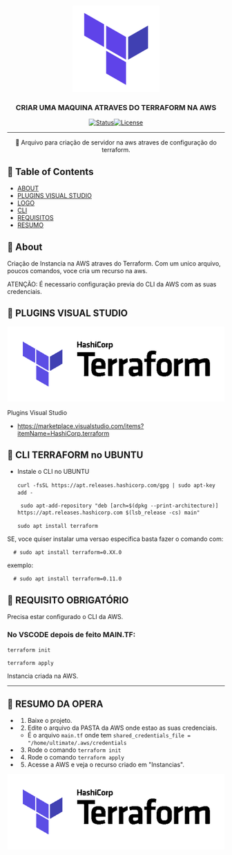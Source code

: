 <p align="center">
  <a href="" rel="noopener">
 <img width=200px height=200px src="imgs/terraform-logo.png" alt="Bot logo"></a>
</p>

<h3 align="center">CRIAR UMA MAQUINA ATRAVES DO TERRAFORM NA AWS</h3>

<div align="center">

[![Status](https://img.shields.io/badge/status-active-success.svg)]()[![License](https://img.shields.io/badge/license-MIT-blue.svg)](/LICENSE)

</div>

---

<p align="center"> 🤖 Arquivo para criação de servidor na aws atraves de configuração do terraform.
    <br> 
</p>

## 📝 Table of Contents

- [ABOUT](#about)
- [PLUGINS VISUAL STUDIO](#plugin)
- [LOGO](#logotf)
- [CLI](#cli)
- [REQUISITOS](#requisitos)
- [RESUMO](#resumo)

## 🧐 About <a name = "about"></a>

Criação de Instancia na AWS atraves do Terraform.
Com um unico arquivo, poucos comandos, voce cria um recurso na aws.

ATENÇÃO: É necessario configuração previa do CLI da AWS com as suas credenciais.

## 🎥 PLUGINS VISUAL STUDIO <a name = "plugin"></a>

![logotf](imgs/terraform-logo.gif)

Plugins Visual Studio

- https://marketplace.visualstudio.com/items?itemName=HashiCorp.terraform

## 💭 CLI TERRAFORM no UBUNTU <a name = "cli"></a>

- Instale o CLI no UBUNTU

  `curl -fsSL https://apt.releases.hashicorp.com/gpg | sudo apt-key add -`

  ```
   sudo apt-add-repository "deb [arch=$(dpkg --print-architecture)] https://apt.releases.hashicorp.com $(lsb_release -cs) main"
  ```

  `sudo apt install terraform`

SE, voce quiser instalar uma versao especifica basta fazer o comando com:

      # sudo apt install terraform=0.XX.0

exemplo:

      # sudo apt install terraform=0.11.0

## 🎈 REQUISITO OBRIGATÓRIO <a name = "requisitos"></a>

Precisa estar configurado o CLI da AWS.

### No VSCODE depois de feito MAIN.TF:

```
terraform init
```

```
terraform apply
```

Instancia criada na AWS.

---

## 🎈 RESUMO DA OPERA<a name = "resumo"></a>

- 1. Baixe o projeto.
- 2. Edite o arquivo da PASTA da AWS onde estao as suas credenciais.
  - É o arquivo `main.tf` onde tem `shared_credentials_file = "/home/ultimate/.aws/credentials`
- 3. Rode o comando `terraform init`
- 4. Rode o comando `terraform apply`
- 5. Acesse a AWS e veja o recurso criado em "Instancias".

![logotf](imgs/terraform-logo.gif)

